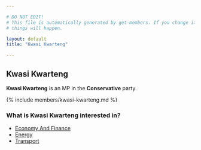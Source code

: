 ```yaml
---

# DO NOT EDIT!
# This file is automatically generated by get-members. If you change it, bad
# things will happen.

layout: default
title: "Kwasi Kwarteng"

---
```


## Kwasi Kwarteng

**Kwasi Kwarteng** is an MP in the **Conservative** party.

{% include members/kwasi-kwarteng.md %}

### What is Kwasi Kwarteng interested in?


* [Economy And Finance](/interests/economy-and-finance.html)
* [Energy](/interests/energy.html)
* [Transport](/interests/transport.html)
